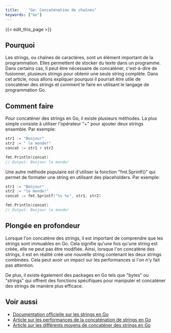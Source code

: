 ```yaml
---
title:    "Go: Concaténation de chaînes"
keywords: ["Go"]
---
```


{{< edit_this_page >}}

## Pourquoi
Les strings, ou chaînes de caractères, sont un élément important de la programmation. Elles permettent de stocker du texte dans un programme. Dans certains cas, il peut être nécessaire de concaténer, c'est-à-dire de fusionner, plusieurs strings pour obtenir une seule string complète. Dans cet article, nous allons expliquer pourquoi il pourrait être utile de concaténer des strings et comment le faire en utilisant le langage de programmation Go.

## Comment faire
Pour concaténer des strings en Go, il existe plusieurs méthodes. La plus simple consiste à utiliser l'opérateur "+" pour ajouter deux strings ensemble. Par exemple:
```Go
str1 := "Bonjour"
str2 := " le monde!"
concat := str1 + str2

fmt.Println(concat)
// Output: Bonjour le monde!
```

Une autre méthode populaire est d'utiliser la fonction "fmt.Sprintf()" qui permet de formater une string en utilisant des placeholders. Par exemple:
```Go
str1 := "Bonjour"
str2 := "le monde!"
concat := fmt.Sprintf("%s %s", str1, str2)

fmt.Println(concat)
// Output: Bonjour le monde!
```

## Plongée en profondeur
Lorsque l'on concatène des strings, il est important de comprendre que les strings sont immuables en Go. Cela signifie qu'une fois qu'une string est créée, elle ne peut pas être modifiée. Ainsi, lorsque l'on concatène des strings, il est en réalité créé une nouvelle string contenant les deux strings combinées. Cela peut avoir un impact sur les performances si l'on n'y fait pas attention.

De plus, il existe également des packages en Go tels que "bytes" ou "strings" qui offrent des fonctions spécifiques pour manipuler et concaténer des strings de manière plus efficace.

## Voir aussi
- [Documentation officielle sur les strings en Go](https://golang.org/pkg/strings/)
- [Article sur les performances de la concaténation de strings en Go](https://medium.com/@felipedutratine/concatenate-go-string-performance-1d9eb0b4b0e1)
- [Article sur les différents moyens de concaténer des strings en Go](https://blog.learngoprogramming.com/golang-concatenate-strings-efficiently-907c36eeada6)